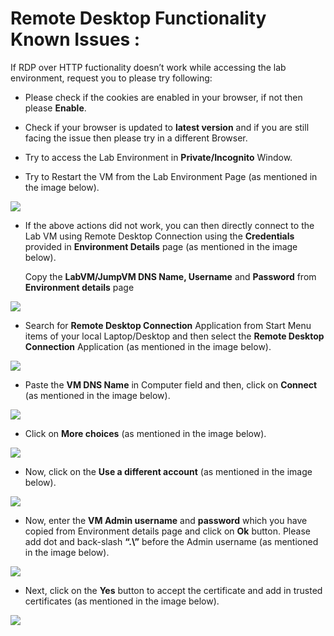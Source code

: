 # Remote Desktop Functionality Known Issues :

 If RDP over HTTP fuctionality doesn’t work while accessing the lab environment, request you to please try following:

* Please check if the cookies are enabled in your browser, if not then please **Enable**.

*	Check if your browser is updated to **latest version** and if you are still facing the issue then please try in a different Browser.

*	Try to access the Lab Environment in **Private/Incognito** Window. 

*	Try to Restart the VM from the Lab Environment Page (as mentioned in the image below).

![](https://github.com/CloudLabsAI-Azure/Know-Before-You-Go/blob/main/Labs/images/RDPoverHTTP%201.png)

* If the above actions did not work, you can then directly connect to the Lab VM using Remote Desktop Connection using the **Credentials** provided in **Environment Details** page (as mentioned in the image below).

  Copy the **LabVM/JumpVM DNS Name, Username** and **Password** from **Environment details** page 

![](https://github.com/CloudLabsAI-Azure/Know-Before-You-Go/blob/main/Labs/images/copypasteissue-2.png)

 * Search for **Remote Desktop Connection** Application from Start Menu items of your local Laptop/Desktop and then select the **Remote Desktop Connection** Application (as mentioned in the image below).

![](https://github.com/CloudLabsAI-Azure/Know-Before-You-Go/blob/main/Labs/images/copypasteissue-3.png)

 * Paste the **VM DNS Name** in Computer field and then, click on **Connect** (as mentioned in the image below).

![](https://github.com/CloudLabsAI-Azure/Know-Before-You-Go/blob/main/Labs/images/copypasteissue-4.png)

 * Click on **More choices** (as mentioned in the image below).

![](https://github.com/CloudLabsAI-Azure/Know-Before-You-Go/blob/main/Labs/images/copypasteissue-5.png)

 * Now, click on the **Use a different account** (as mentioned in the image below).

![](https://github.com/CloudLabsAI-Azure/Know-Before-You-Go/blob/main/Labs/images/copypasteissue-6.png)

 * Now, enter the **VM Admin username** and **password** which you have copied from Environment details page and click on **Ok** button. Please add dot and back-slash **“.\”** before the Admin username (as mentioned in the image below).

![](https://github.com/CloudLabsAI-Azure/Know-Before-You-Go/blob/main/Labs/images/copypasteissue-7.png)

 * Next, click on the **Yes** button to accept the certificate and add in trusted certificates (as mentioned in the image below).

![](https://github.com/CloudLabsAI-Azure/Know-Before-You-Go/blob/main/Labs/images/copypasteissue-8.png)
